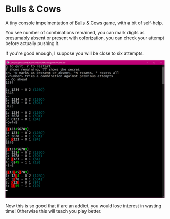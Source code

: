 # Bulls & Cows

A tiny console impelmentation of [Bulls & Cows](https://en.wikipedia.org/wiki/Bulls_and_Cows) game, with a bit of self-help.

You see number of combinations remained, you can mark digits as oresumably absent or present with colorization, you can check your attempt before actually pushing it.

If you're good enough, I suppose you will be close to six attempts. 

![](image-a.png)

Now this is so good that if are an addict, you would lose interest in wasting time! Otherwise this will teach you play better.
